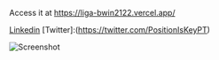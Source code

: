 Access it at https://liga-bwin2122.vercel.app/

[Linkedin](https://www.linkedin.com/in/tom%C3%A1s-sequeira-882279221/)
[Twitter]:(https://twitter.com/PositionIsKeyPT)

![Screenshot](https://github.com/tomaslb26/LigaBwin2122/blob/main/LigaBwin2122.png)
